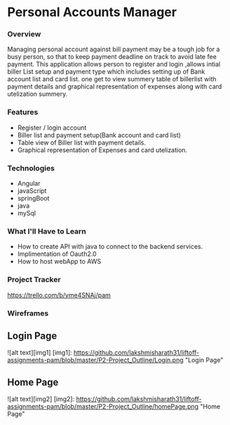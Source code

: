 # Personal Accounts Manager

### Overview
Managing personal account against bill payment may be a tough job for a busy person, so that to keep payment deadline on track to avoid late fee payment.
This application allows person to register and login ,allows intial biller List setup and payment type which includes setting up of Bank account list and card list.
one get to view summery table of billerlist with payment details and graphical representation of expenses along with card utelization summery.
### Features
* Register / login account
* Biller list and payment setup(Bank account and card list)
* Table view of Biller list with payment details.
* Graphical representation of Expenses and card utelization.
### Technologies
* Angular
* javaScript
* springBoot
* java
* mySql
### What I'll Have to Learn
* How to create API with java to connect to the backend services.
* Implimentation of Oauth2.0
* How to host webApp to AWS

### Project Tracker
https://trello.com/b/yme4SNAj/pam

### Wireframes
## Login Page
![alt text][img1]
[img1]: https://github.com/lakshmisharath31/liftoff-assignments-pam/blob/master/P2-Project_Outline/Login.png "Login Page"
## Home Page
![alt text][img2]
[img2]: https://github.com/lakshmisharath31/liftoff-assignments-pam/blob/master/P2-Project_Outline/homePage.png "Home Page"
